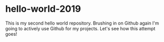 # hello-world-2019
This is my second hello world repository. Brushing in on Github again
I'm going to actively use Github for my projects. 
Let's see how this attempt goes!
